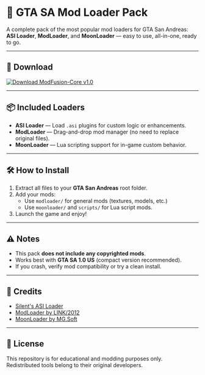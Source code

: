 # 🧩 GTA SA Mod Loader Pack

A complete pack of the most popular mod loaders for GTA San Andreas:  
**ASI Loader**, **ModLoader**, and **MoonLoader** — easy to use, all-in-one, ready to go.

---

## 🔽 Download

[![Download ModFusion-Core v1.0](https://img.shields.io/badge/Download-v1.0-blue?style=for-the-badge&logo=github)](https://github.com/NaphatManeechot/ModFusion-Core/releases/tag/v1.0)

---

## 📦 Included Loaders

- **ASI Loader** — Load `.asi` plugins for custom logic or enhancements.
- **ModLoader** — Drag-and-drop mod manager (no need to replace original files).
- **MoonLoader** — Lua scripting support for in-game custom behavior.

---

## 🛠️ How to Install

1. Extract all files to your **GTA San Andreas** root folder.
2. Add your mods:
   - Use `modloader/` for general mods (textures, models, etc.)
   - Use `moonloader/` and `scripts/` for Lua script mods.
3. Launch the game and enjoy!

---

## ⚠ Notes

- This pack **does not include any copyrighted mods**.
- Works best with **GTA SA 1.0 US** (compact version recommended).
- If you crash, verify mod compatibility or try a clean install.

---

## 🙏 Credits

- [Silent's ASI Loader](https://github.com/ThirteenAG/Ultimate-ASI-Loader)
- [ModLoader by LINK/2012](https://github.com/thelink2012/modloader)
- [MoonLoader by MG.Soft](https://blast.hk/moonloader/)

---

## 📄 License

This repository is for educational and modding purposes only.  
Redistributed tools belong to their original developers.
